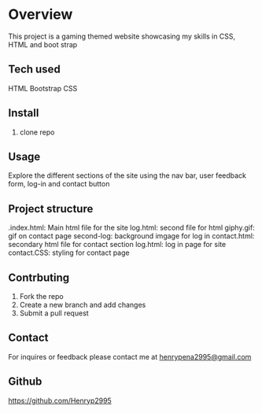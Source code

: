 # Overview
This project is a gaming themed website showcasing my skills in CSS, HTML and boot strap

## Tech used 
HTML
Bootstrap
CSS

## Install 
1. clone repo

## Usage 
Explore the different sections of the site using the nav bar, user feedback form, log-in and contact button

## Project structure 
.index.html: Main html file for the site
log.html: second file for html 
giphy.gif: gif on contact page 
second-log: background imgage for log in
contact.html: secondary html file for contact section
log.html: log in page for site 
contact.CSS: styling for contact page 

## Contrbuting
1. Fork the repo
2. Create a new branch and add changes
3. Submit a pull request

## Contact 
For inquires or feedback please contact me at henrypena2995@gmail.com

## Github
https://github.com/Henryp2995

